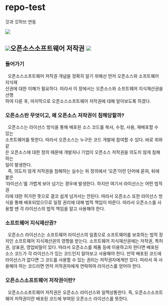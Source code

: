 # repo-test
깃과 깃허브 연동 

 
<img src="https://img.shields.io/badge/-FFFFFF?style=flat-square&logo=opensourceinitiative&logoColor=black"/>


 ## <img src="https://img.shields.io/badge/-FFFFFF?style=flat-square&logo=opensourceinitiative&logoColor=black"/>오픈소스소프트웨어 저작권 <img src="https://img.shields.io/badge/-FFFFFF?style=flat-square&logo=opensourceinitiative&logoColor=black"/>

### 들어가기
&nbsp;&nbsp;오픈소스소프트웨어 저작권 개념을 정확히 알기 위해선 먼저 오픈소스와 소프트웨어 지식재<br>산권에 대한 이해가 필요하다. 따라서 이 장에서는 오픈소스와 소프트웨어 지식재산권을 선행<br>하여 다룬 후, 마지막으로 오픈소스소프트웨어 저작권에 대해 알아보도록 하겠다.

 
### 오픈소스란 무엇이고, 왜 오픈소스 저작권이 침해당할까?
&nbsp;&nbsp;오픈소스는 라이선스 방식을 통해 배포된 소스 코드를 복사, 수정, 사용, 재배포할 수 있는<br> 소프트웨어를 뜻한다. 따라서 오픈소스는 누구든 코드 개발에 참여할 수 있다. 바로 위와 같<br>은 오픈소스에 대한 정의 때문에 개발자나 기업이 오픈소스 저작권을 의도치 않게 침해하는<br> 일이 발생한다. <br>&nbsp;&nbsp;즉, 의도치 않게 저작권을 침해하는 실수는 위 정의에서 ‘오픈’이란 단어에 묻혀, 뒤에 붙은<br> ‘라이선스’를 가볍게 보아 넘기는 경우에 발생한다. 하지만 여기서 라이선스는 어떤 법적 권<br>리에 대한 허가란 뜻으로 결코 쉽게 넘겨서는 안된다. 따라서 오픈소스 또한 라이선스 방식을 통해 배포되었으므로 일정 권리에 대해 법적 책임이 따른다. 따라서 오픈소스를 사용할 땐 각 라이선스의 법적 책임을 알고 사용해야 한다.

### 소프트웨어 지식재산권?
&nbsp;&nbsp;오픈소스 라이선스는 소프트웨어 라이선스의 일종으로 소프트웨어를 보호하는 법적 장치인 소프트웨어 지식재산권의 영향을 받는다. 소프트웨어 지식재산권에는 저작권, 특허권, 상표권, 영업비밀이 있다. 따라서 오픈소스를 제품 등에 이용하고자 한다면 배포된 소스 코드가 각 라이선스가 있는 코드인지 알아보고 사용해야 한다. 만약 배포된 코드에 라이선스가 없다면 그 코드를 사용할 수 있는 권리는 저작권자에게만 있다. 따라서 꼭 사용해야 하는 코드라면 먼저 저작권자에게 연락하여 라이선스를 얻어야 한다. 
 
### 오픈소스소프트웨어 저작권이란?
&nbsp;&nbsp;오픈소스소프트웨어 저작권은 오픈소스 라이선스와 일맥상통한다. 즉, 오픈소스소프트웨어 저작권이란 배포된 코드에 부여된 오픈소스 라이선스를 뜻한다.
